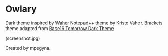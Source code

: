 Owlary
======

Dark theme inspired by [Waher](http://waher.net/) Notepad++ theme by Kristo Vaher.
Brackets theme adapted from [Base16 Tomorrow Dark Theme](https://github.com/enricodangelo/brackets-themes/tree/master/enricodangelo.base16-tomorrow-dark-theme)

(screenshot.jpg)

Created by mpegyna. 
